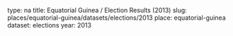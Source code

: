 type: na
title: Equatorial Guinea / Election Results (2013)
slug: places/equatorial-guinea/datasets/elections/2013
place: equatorial-guinea
dataset: elections
year: 2013
